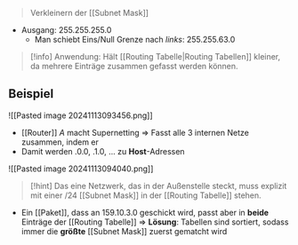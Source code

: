 > Verkleinern der [[Subnet Mask]]

- Ausgang: $255.255.255.0$
	- Man schiebt Eins/Null Grenze nach _links_: $255.255.63.0$

> [!info] Anwendung: Hält [[Routing Tabelle|Routing Tabellen]] kleiner, da mehrere Einträge zusammen gefasst werden können.


## Beispiel
![[Pasted image 20241113093456.png]]

- [[Router]] $A$ macht Supernetting => Fasst alle $3$ internen Netze zusammen, indem er 
- Damit werden $.0.0$, $.1.0$, ... zu **Host**-Adressen

![[Pasted image 20241113094040.png]]

> [!hint] Das eine Netzwerk, das in der Außenstelle steckt, muss explizit mit einer $/24$ [[Subnet Mask]] in der [[Routing Tabelle]] stehen.

- Ein [[Paket]], dass an $159.10.3.0$ geschickt wird, passt aber in **beide** Einträge der [[Routing Tabelle]]
=> **Lösung**: Tabellen sind sortiert, sodass immer die **größte** [[Subnet Mask]] zuerst gematcht wird


